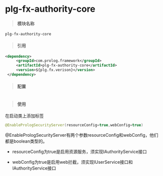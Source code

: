 # plg-fx-authority-core

> #### 模块名称

```
plg-fx-authority-core
```

> #### 引用

```xml
<dependency>
     <groupId>com.prolog.framework</groupId>
     <artifactId>plg-fx-authority-core</artifactId>
     <version>${plg.fx.verison}</version>
 </dependency>
```

> #### 配置

```yaml

```

> #### 使用

在启动类上添加标签

```java
@EnablePrologSecurityServer(resourceConfig=true,webConfig=true)
```

@EnablePrologSecurityServer有两个参数resourceConfig和webConfig，他们都是boolean类型的。

* resourceConfig为true是启用资源服务，须实现IAuthorityService接口

* webConfig为true是启用web拦截，须实现IUserService接口和IAuthorityService接口



